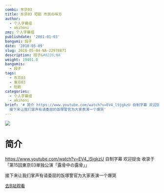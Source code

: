 ```yaml
---
combi: 东京03
title: 东京03 短剧 市民の味方
author:
  - 个人字幕组
  - akihoni
zmz: 个人字幕组
publishdate: '2001-01-03'
bangumi: 段子
date: '2018-05-09'
slug: 2018-05-04-NA-22978871
description: 段子&#8226;NA
weight: 19491.0
bangumis:
  - 段子
tags:
  - 东京03
  - 東京03
  - 短剧
categories:
  - 个人字幕组
  - akihoni
brief: '# 简介 https://www.youtube.com/watch?v=EV4_lSjgkzU 自制字幕 欢迎捉虫 收录于「第15回東京03単独公演「露骨中の露骨」」
  接下来让我们掌声有请委屈的饭塚警官为大家表演一个爆哭'
---
```

![](https://i.imgur.com/rrWZYJk.jpg)
# 简介  
https://www.youtube.com/watch?v=EV4_lSjgkzU
自制字幕 欢迎捉虫
收录于「第15回東京03単独公演「露骨中の露骨」」

接下来让我们掌声有请委屈的饭塚警官为大家表演一个爆哭  

[去B站观看](https://www.bilibili.com/video/av22978871/)
 
